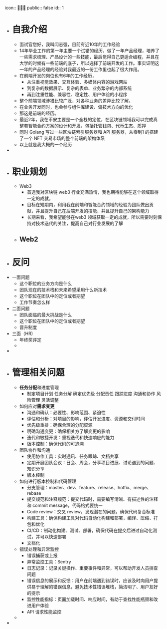 icon:: 👨🏻‍💼
public:: false
id:: 1

- # 自我介绍
	- 面试官您好，我叫闫志强，目前有近10年的工作经验
	- 14年毕业工作的第一年主要一个试错的经历，做了一年产品经理，培养了一些需求梳理、产品设计的一些技能，最后觉得自己更适合编程，并且在大学的时候有一些前端的底子，所以选择了前端开发的工作。事实证明这一年的产品经理的经验对我最近的一份工作里也起了很大作用。
	- 在前端开发的岗位也有6年的工作经历，
		- 从注重视觉效果、交互体验、多媒体内容的游戏网站
		- 到复杂的数据展示、复杂的表单、业务繁杂的内部系统
		- 再到注重性能、兼容性、稳定性、用户体验的小程序
	- 整个前端领域涉猎比较广泛，对各种业务的差异比较了解。
	- 在业务开发同时，也会参与组件库建设、偏技术方向的优化
	- 那这是前端的经历。
	- 最近2年，我在币安主要是一个全栈的定位，在区块链领域我可以完成真整套智能合约方案的设计和开发，包括托管钱包、代币生态、质押
	- 同时 Golang 写过一些区块链索引服务器和 API 服务器，从零到1 的搭建了一个 NFT 交易市场的整个前端的架构体系
	- 以上就是我大概的一个经历
-
- # 职业规划
	- Web3
		- 首选我对区块链 web3 行业充满热情，我也期待能够在这个领域取得一定的成就。
		- 目标在短期内，利用我在前端和智能合约领域的经验为团队做出贡献，并且提升自己在后端开发的技能，并且提升自己的架构能力
		- 长期来看，我希望能够在web3 领域获取一定的成就，所以需要时刻保持对技术迭代的关注，提高自己对行业发展的了解
	- Web2
		-
- # 反问
- 一面问题
	- 这个职位的业务方向是什么
	- 团队现在的技术栈和未来希望采用什么新技术
	- 这个职位在团队中的定位或者期望
	- 工作节奏怎么样
- 二面问题
	- 团队面临的最大挑战是什么
	- 这个职位在团队中的定位或者期望
	- 晋升制度
- 三面（HR)
	- 年终奖评定
	-
-
- # 管理相关问题
	- **任务分配**和进度管理
		- 制定项目计划  任务分解 确定优先级 分配责任 跟踪进度 沟通和协作 风险管理 灵活调整
	- 如何应对**需求变更**
		- 沟通和确认：必要性、影响范围、紧迫性
		- 评估和分析：对项目的影响，评估开发进度、资源和交付时间
		- 优先级重排：确保合理的分配资源
		- 明确沟通变更：确保相关方了解变更的影响
		- 迭代和敏捷开发：重视迭代和快速响应的能力
		- 版本控制：确保代码的可追溯
	- 团队协作和沟通
		- 使用协作工具：实时通讯、任务跟踪、文档共享
		- 定期开展团队会议：日会、周会，分享项目进展、讨论遇到的问题、知识分享
		- 版本控制
	- 如何进行版本控制和代码管理
		- 分支管理：master、dev、feature、release、hotfix、merge、rebase
		- 提交规范和注释规范：提交代码时，需要编写清晰、有描述性的注释和 commit message，代码格式要统一
		- Code review：交叉 review，发现潜在的问题，确保代码复合标准
		- 构建工具：确保构建工具对代码自动化构建和部署，编译、压缩、打包和优化
		- CI/CD：制动化构建、测试、部署，确保代码在提交后进过自动化测试，并可以快速部署
		- 文档化
	- 错误处理和异常监控
		- 错误捕获或上报
		- 异常监控工具：Sentry
		- 日志记录：记录关键操作、重要事件和异常，可以帮助开发人员排查问题
		- 错误信息的展示和反馈：用户在前端遇到错误时，应该及时向用户提供易于理解的错误信息，避免技术性错误堆栈，简洁明了、用户友好的提示
		- 监控性能指标：页面加载时间、响应时间，有助于查找性能瓶颈和改进用户体验
		- API 请求性能监控
	-
-